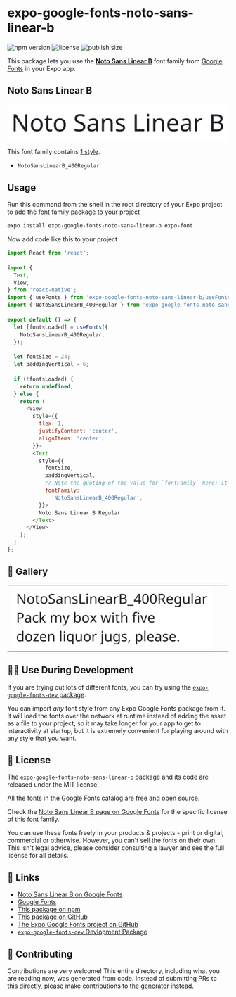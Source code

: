 # expo-google-fonts-noto-sans-linear-b

![npm version](https://flat.badgen.net/npm/v/expo-google-fonts-noto-sans-linear-b)
![license](https://flat.badgen.net/github/license/expo/google-fonts)
![publish size](https://flat.badgen.net/packagephobia/install/expo-google-fonts-noto-sans-linear-b)

This package lets you use the [**Noto Sans Linear B**](https://fonts.google.com/specimen/Noto+Sans+Linear+B) font family from [Google Fonts](https://fonts.google.com/) in your Expo app.

## Noto Sans Linear B

![Noto Sans Linear B](./font-family.png)

This font family contains [1 style](#-gallery).

- `NotoSansLinearB_400Regular`

## Usage

Run this command from the shell in the root directory of your Expo project to add the font family package to your project
```sh
expo install expo-google-fonts-noto-sans-linear-b expo-font
```

Now add code like this to your project
```js
import React from 'react';

import {
  Text,
  View,
} from 'react-native';
import { useFonts } from 'expo-google-fonts-noto-sans-linear-b/useFonts';
import { NotoSansLinearB_400Regular } from 'expo-google-fonts-noto-sans-linear-b/400Regular';

export default () => {
  let [fontsLoaded] = useFonts({
    NotoSansLinearB_400Regular,
  });

  let fontSize = 24;
  let paddingVertical = 6;

  if (!fontsLoaded) {
    return undefined;
  } else {
    return (
      <View
        style={{
          flex: 1,
          justifyContent: 'center',
          alignItems: 'center',
        }}>
        <Text
          style={{
            fontSize,
            paddingVertical,
            // Note the quoting of the value for `fontFamily` here; it expects a string!
            fontFamily:
              'NotoSansLinearB_400Regular',
          }}>
          Noto Sans Linear B Regular
        </Text>
      </View>
    );
  }
};

```

## 🔡 Gallery


||||
|-|-|-|
|![NotoSansLinearB_400Regular](.//400Regular/NotoSansLinearB_400Regular.ttf.png)||||


## 👩‍💻 Use During Development

If you are trying out lots of different fonts, you can try using the [`expo-google-fonts-dev` package](https://github.com/freeboub/google-fonts/tree/master/font-packages/dev#readme).

You can import *any* font style from any Expo Google Fonts package from it. It will load the fonts
over the network at runtime instead of adding the asset as a file to your project, so it may take longer
for your app to get to interactivity at startup, but it is extremely convenient
for playing around with any style that you want.

## 📖 License

The `expo-google-fonts-noto-sans-linear-b` package and its code are released under the MIT license.

All the fonts in the Google Fonts catalog are free and open source.

Check the [Noto Sans Linear B page on Google Fonts](https://fonts.google.com/specimen/Noto+Sans+Linear+B) for the specific license of this font family.

You can use these fonts freely in your products & projects - print or digital, commercial or otherwise. However, you can't sell the fonts on their own. This isn't legal advice, please consider consulting a lawyer and see the full license for all details.

## 🔗 Links

- [Noto Sans Linear B on Google Fonts](https://fonts.google.com/specimen/Noto+Sans+Linear+B)
- [Google Fonts](https://fonts.google.com/)
- [This package on npm](https://www.npmjs.com/package/expo-google-fonts-noto-sans-linear-b)
- [This package on GitHub](https://github.com/freeboub/google-fonts/tree/master/font-packages/noto-sans-linear-b)
- [The Expo Google Fonts project on GitHub](https://github.com/freeboub/google-fonts)
- [`expo-google-fonts-dev` Devlopment Package](https://github.com/freeboub/google-fonts/tree/master/font-packages/dev)

## 🤝 Contributing

Contributions are very welcome! This entire directory, including what you are reading now, was generated from code. Instead of submitting PRs to this directly, please make contributions to [the generator](https://github.com/freeboub/google-fonts/tree/master/packages/generator) instead.
